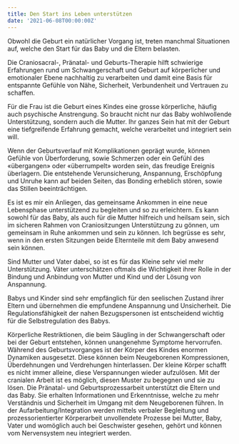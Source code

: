 ```yaml
---
title: Den Start ins Leben unterstützen
date: '2021-06-08T00:00:00Z'
---
```

Obwohl die Geburt ein natürlicher Vorgang ist, treten manchmal Situationen auf, welche den Start für das Baby und die Eltern belasten.

Die Craniosacral-, Pränatal- und Geburts-Therapie hilft schwierige Erfahrungen rund um Schwangerschaft und Geburt auf körperlicher und emotionaler Ebene nachhaltig zu verarbeiten und damit eine Basis für entspannte Gefühle von Nähe, Sicherheit, Verbundenheit und Vertrauen zu schaffen.

Für die Frau ist die Geburt eines Kindes eine grosse körperliche, häufig auch psychische Anstrengung. So braucht nicht nur das Baby wohlwollende Unterstützung, sondern auch die Mutter. Ihr ganzes Sein hat mit der Geburt eine tiefgreifende Erfahrung gemacht, welche verarbeitet und integriert sein will.

Wenn der Geburtsverlauf mit Komplikationen geprägt wurde, können Gefühle von Überforderung, sowie Schmerzen oder ein Gefühl des «übergangen» oder «überrumpelt» worden sein, das freudige Ereignis überlagern. Die entstehende Verunsicherung, Anspannung, Erschöpfung und Unruhe kann auf beiden Seiten, das Bonding erheblich stören, sowie das Stillen beeinträchtigen.

Es ist es mir ein Anliegen, das gemeinsame Ankommen in eine neue Lebensphase unterstützend zu begleiten und so zu erleichtern. Es kann sowohl für das Baby, als auch für die Mutter hilfreich und heilsam sein, sich im sicheren Rahmen von Craniositzungen Unterstützung zu gönnen, um gemeinsam in Ruhe ankommen und sein zu können. Ich begrüsse es sehr, wenn in den ersten Sitzungen beide Elternteile mit dem Baby anwesend sein können.

Sind Mutter und Vater dabei, so ist es für das Kleine sehr viel mehr Unterstützung. Väter unterschätzen oftmals die Wichtigkeit ihrer Rolle in der Bindung und Anbindung von Mutter und Kind und der Lösung von Anspannung.

Babys und Kinder sind sehr empfänglich für den seelischen Zustand ihrer Eltern und übernehmen die empfundene Anspannung und Unsicherheit. Die Regulationsfähigkeit der nahen Bezugspersonen ist entscheidend wichtig für die Selbstregulation des Babys.

Körperliche Restriktionen, die beim Säugling in der Schwangerschaft oder bei der Geburt entstehen, können unangenehme Symptome hervorrufen. Während des Geburtsvorganges ist der Körper des Kindes enormen Dynamiken ausgesetzt. Diese können beim Neugeborenen Kompressionen, Überdehnungen und Verdrehungen hinterlassen. Der kleine Körper schafft es nicht immer alleine, diese Verspannungen wieder aufzulösen. Mit der cranialen Arbeit ist es möglich, diesen Muster zu begegnen und sie zu lösen. Die Pränatal- und Geburtsprozessarbeit unterstützt die Eltern und das Baby. Sie erhalten Informationen und Erkenntnisse, welche zu mehr Verständnis und Sicherheit im Umgang mit dem Neugeborenen führen. In der Aufarbeitung/Integration werden mittels verbaler Begleitung und prozessorientierter Körperarbeit unvollendete Prozesse bei Mutter, Baby, Vater und womöglich auch bei Geschwister gesehen, gehört und können vom Nervensystem neu integriert werden.
